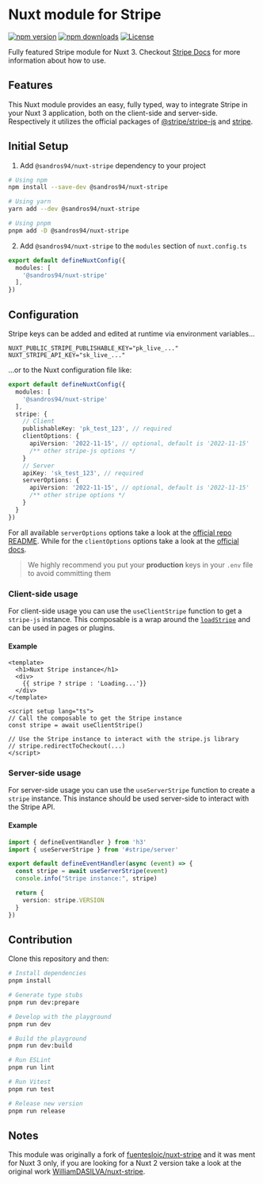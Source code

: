 # Nuxt module for Stripe

[![npm version][npm-version-src]][npm-version-href]
[![npm downloads][npm-downloads-src]][npm-downloads-href]
[![License][license-src]][license-href]

Fully featured Stripe module for Nuxt 3. Checkout [Stripe Docs](https://stripe.com/docs) for more information about how to use.

## Features

This Nuxt module provides an easy, fully typed, way to integrate Stripe in your Nuxt 3 application, both on the client-side and server-side. Respectively it utilizes the official packages of [@stripe/stripe-js](https://www.npmjs.com/package/@stripe/stripe-js) and [stripe](https://www.npmjs.com/package/stripe).

## Initial Setup

1. Add `@sandros94/nuxt-stripe` dependency to your project

```bash
# Using npm
npm install --save-dev @sandros94/nuxt-stripe

# Using yarn
yarn add --dev @sandros94/nuxt-stripe

# Using pnpm
pnpm add -D @sandros94/nuxt-stripe
```

2. Add `@sandros94/nuxt-stripe` to the `modules` section of `nuxt.config.ts`

```ts
export default defineNuxtConfig({
  modules: [
    '@sandros94/nuxt-stripe'
  ],
})
```

## Configuration

Stripe keys can be added and edited at runtime via environment variables...

```env
NUXT_PUBLIC_STRIPE_PUBLISHABLE_KEY="pk_live_..."
NUXT_STRIPE_API_KEY="sk_live_..."
```

...or to the Nuxt configuration file like:


```ts
export default defineNuxtConfig({
  modules: [
    '@sandros94/nuxt-stripe'
  ],
  stripe: {
    // Client
    publishableKey: 'pk_test_123', // required
    clientOptions: {
      apiVersion: '2022-11-15', // optional, default is '2022-11-15'
      /** other stripe-js options */
    }
    // Server
    apiKey: 'sk_test_123', // required
    serverOptions: {
      apiVersion: '2022-11-15', // optional, default is '2022-11-15'
      /** other stripe options */
    }
  }
})
```

For all available `serverOptions` options take a look at the [official repo README](https://github.com/stripe/stripe-node#configuration). While for the `clientOptions` options take a look at the [official docs](https://stripe.com/docs/js/initializing#init_stripe_js-options).

> We highly recommend you put your **production** keys in your `.env` file to avoid committing them

### Client-side usage

For client-side usage you can use the `useClientStripe` function to get a `stripe-js` instance.
This composable is a wrap around the [`loadStripe`](https://github.com/stripe/stripe-js#loadstripe) and can be used in pages or plugins.

#### Example
```vue
<template>
  <h1>Nuxt Stripe instance</h1>
  <div>
    {{ stripe ? stripe : 'Loading...'}}
  </div>
</template>

<script setup lang="ts">
// Call the composable to get the Stripe instance
const stripe = await useClientStripe()

// Use the Stripe instance to interact with the stripe.js library
// stripe.redirectToCheckout(...)
</script>
```

### Server-side usage

For server-side usage you can use the `useServerStripe` function to create a `stripe` instance.
This instance should be used server-side to interact with the Stripe API.

#### Example
```ts
import { defineEventHandler } from 'h3'
import { useServerStripe } from '#stripe/server'

export default defineEventHandler(async (event) => {
  const stripe = await useServerStripe(event)
  console.info("Stripe instance:", stripe)

  return {
    version: stripe.VERSION
  }
})
```

## Contribution

Clone this repository and then:

```bash
# Install dependencies
pnpm install

# Generate type stubs
pnpm run dev:prepare

# Develop with the playground
pnpm run dev

# Build the playground
pnpm run dev:build

# Run ESLint
pnpm run lint

# Run Vitest
pnpm run test

# Release new version
pnpm run release
```

## Notes

This module was originally a fork of [fuentesloic/nuxt-stripe](https://github.com/fuentesloic/nuxt-stripe) and it was ment for Nuxt 3 only, if you are looking for a Nuxt 2 version take a look at the original work [WilliamDASILVA/nuxt-stripe](https://github.com/WilliamDASILVA/nuxt-stripe-module).

<!-- Badges -->
[npm-version-src]: https://img.shields.io/npm/v/@sandros94/nuxt-stripe/latest.svg?style=flat&colorA=18181B&colorB=28CF8D
[npm-version-href]: https://npmjs.com/package/@sandros94/nuxt-stripe

[npm-downloads-src]: https://img.shields.io/npm/dm/@sandros94/nuxt-stripe.svg?style=flat&colorA=18181B&colorB=28CF8D
[npm-downloads-href]: https://npmjs.com/package/@sandros94/nuxt-stripe

[license-src]: https://img.shields.io/npm/l/@sandros94/nuxt-stripe.svg?style=flat&colorA=18181B&colorB=28CF8D
[license-href]: https://npmjs.com/package/@sandros94/nuxt-stripe

[nuxt-src]: https://img.shields.io/badge/Nuxt-18181B?logo=nuxt.js
[nuxt-href]: https://nuxt.com
